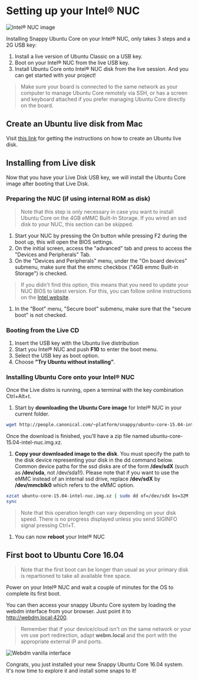 # Setting up your Intel® NUC

![Intel® NUC image](https://raw.githubusercontent.com/ubuntu-core/snappy-dev-website/master/src/img/devices/Thin_Canyon_NUC_Front_Angle_Board.png "Intel® NUC image")

Installing Snappy Ubuntu Core on your Intel® NUC, only takes 3 steps and a 2G USB key:
1. Install a live version of Ubuntu Classic on a USB key.
1. Boot on your Intel® NUC from the live USB key.
1. Install Ubuntu Core onto Intel® NUC disk from the live session.
And you can get started with your project!

> Make sure your board is connected to the same network as your computer to manage Ubuntu Core remotely via SSH, or has a screen and keyboard attached if you prefer managing Ubuntu Core directly on the board.

## Create an Ubuntu live disk from Mac

Visit [this link](http://www.ubuntu.com/download/desktop/create-a-usb-stick-on-mac-osx) for getting the instructions on how to create an Ubuntu live disk.

## Installing from Live disk

Now that you have your Live Disk USB key, we will install the Ubuntu Core image after booting that Live Disk.

### Preparing the NUC (if using internal ROM as disk)
> Note that this step is only necessary in case you want to install Ubuntu Core on the 4GB eMMC Built-In Storage.
If you wired an ssd disk to your NUC, this section can be skipped.
1. Start your NUC by pressing the On button while pressing F2 during the boot up, this will open the BIOS settings.
1. On the initial screen, access the "advanced" tab and press to access the "Devices and Peripherals" Tab.
1. On the "Devices and Peripherals" menu, under the "On board devices" submenu, make sure that the emmc checkbox ("4GB emmc Built-in Storage") is checked.
  > If you didn't find this option, this means that you need to update your NUC BIOS to latest version. For this, you can follow online instructions on the [Intel website](http://www.intel.com/content/www/us/en/support/boards-and-kits/000005850.html).
1. In the "Boot" menu, "Secure boot" submenu, make sure that the "secure boot" is not checked.


### Booting from the Live CD

1. Insert the USB key with the Ubuntu live distribution
1. Start you Intel® NUC and push **F10** to enter the boot menu.
1. Select the USB key as boot option.
1. Choose **"Try Ubuntu without installing”**.

### Installing Ubuntu Core onto your Intel® NUC

Once the Live distro is running, open a terminal with the key combination Ctrl+Alt+t.

1. Start by **downloading the Ubuntu Core image** for Intel® NUC in your current folder.
```sh
wget http://people.canonical.com/~platform/snappy/ubuntu-core-15.04-intel-nuc.img.xz
```
Once the download is finished, you’ll have a zip file named ubuntu-core-15.04-intel-nuc.img.xz.

1. **Copy your downloaded image to the disk**. You must specify the path to the disk device representing your disk in the dd command below. Common device paths for the ssd disks are of the form **/dev/sdX** (such as **/dev/sda**, not /dev/sda1!). Please note that if you want to use the eMMC instead of an internal ssd drive, replace **/dev/sdX** by **/dev/mmcblk0** which refers to the eMMC option.

```sh
xzcat ubuntu-core-15.04-intel-nuc.img.xz | sudo dd of=/dev/sdX bs=32M
sync
```

 > Note that this operation length can vary depending on your disk speed. There is no progress displayed unless you send SIGINFO signal pressing Ctrl+T.

1. ​You can now **reboot** your Intel® NUC

## First boot to Ubuntu Core 16.04

> Note that the first boot can be longer than usual as your primary disk is repartioned to take all available free space.

Power on your Intel® NUC and wait a couple of minutes for the OS to complete its first boot.

You can then access your snappy Ubuntu Core system by loading the webdm interface from your browser. Just point it to
http://webdm.local:4200.

> Remember that if your device/cloud isn't on the same network or your vm use port redirection, adapt **webm.local** and
> the port with the appropriate external IP and ports.

![Webdm vanilla interface](https://raw.githubusercontent.com/ubuntu-core/snappy-dev-website/master/src/img/setup/webdm.png)



Congrats, you just installed your new Snappy Ubuntu Core 16.04 system. It's now time to explore it and
install some snaps to it!
